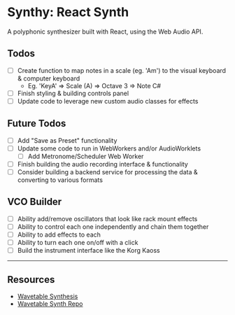 # Synthy: React Synth

A polyphonic synthesizer built with React, using the Web Audio API.

## Todos

- [ ] Create function to map notes in a scale (eg. 'Am') to the visual keyboard & computer keyboard
  - Eg. 'KeyA' => Scale (A) => Octave 3 => Note C#
- [ ] Finish styling & building controls panel
- [ ] Update code to leverage new custom audio classes for effects

## Future Todos

- [ ] Add "Save as Preset" functionality
- [ ] Update some code to run in WebWorkers and/or AudioWorklets
  - [ ] Add Metronome/Scheduler Web Worker
- [ ] Finish building the audio recording interface & functionality
- [ ] Consider building a backend service for processing the data & converting to various formats

## VCO Builder

- [ ] Ability add/remove oscillators that look like rack mount effects
- [ ] Ability to control each one independently and chain them together
- [ ] Ability to add effects to each
- [ ] Ability to turn each one on/off with a click
- [ ] Build the instrument interface like the Korg Kaoss

---

## Resources

- [Wavetable Synthesis](https://stackoverflow.com/questions/59815073/how-to-convert-a-wavetable-for-use-with-oscillatornode-setperiodicwave)
- [Wavetable Synth Repo](https://github.com/voscarmv/coding_behind_the_scenes/tree/c7d78652b72093cd5afcdd4d6267d76864119abd/soundwave/synth)
